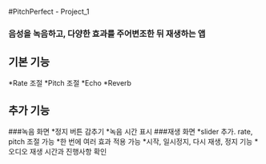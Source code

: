 #PitchPerfect - Project_1
### 음성을 녹음하고, 다양한 효과를 주어변조한 뒤 재생하는 앱
## 기본 기능
*Rate 조절
*Pitch 조절
*Echo
*Reverb
## 추가 기능
###녹음 화면
*정지 버튼 감추기
*녹음 시간 표시
###재생 화면
*slider 추가. rate, pitch 조절 가능
*한 번에 여러 효과 적용 가능
*시작, 일시정지, 다시 재생, 정지 기능
*오디오 재생 시간과 진행사항 확인

